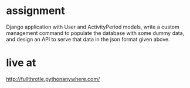 # assignment
Django application with User and ActivityPeriod models, write a custom management command to populate the database with some dummy data, and design an API to serve that data in the json format given above.


# live at
http://fullthrotle.pythonanywhere.com/

